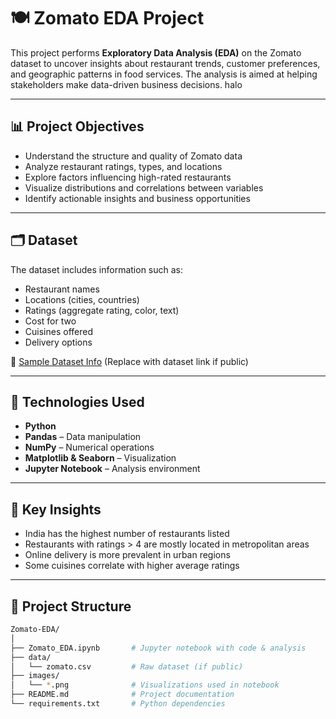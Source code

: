 # 🍽️ Zomato EDA Project

This project performs **Exploratory Data Analysis (EDA)** on the Zomato dataset to uncover insights about restaurant trends, customer preferences, and geographic patterns in food services. The analysis is aimed at helping stakeholders make data-driven business decisions. halo

---

## 📊 Project Objectives

- Understand the structure and quality of Zomato data
- Analyze restaurant ratings, types, and locations
- Explore factors influencing high-rated restaurants
- Visualize distributions and correlations between variables
- Identify actionable insights and business opportunities

---

## 🗂️ Dataset

The dataset includes information such as:

- Restaurant names
- Locations (cities, countries)
- Ratings (aggregate rating, color, text)
- Cost for two
- Cuisines offered
- Delivery options

📁 [Sample Dataset Info](#) (Replace with dataset link if public)

---

## 🔧 Technologies Used

- **Python**
- **Pandas** – Data manipulation
- **NumPy** – Numerical operations
- **Matplotlib & Seaborn** – Visualization
- **Jupyter Notebook** – Analysis environment

---

## 📌 Key Insights

- India has the highest number of restaurants listed
- Restaurants with ratings > 4 are mostly located in metropolitan areas
- Online delivery is more prevalent in urban regions
- Some cuisines correlate with higher average ratings

---

## 📁 Project Structure

```bash
Zomato-EDA/
│
├── Zomato_EDA.ipynb       # Jupyter notebook with code & analysis
├── data/
│   └── zomato.csv         # Raw dataset (if public)
├── images/
│   └── *.png              # Visualizations used in notebook
├── README.md              # Project documentation
└── requirements.txt       # Python dependencies
